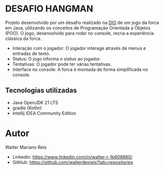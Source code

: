 # DESAFIO HANGMAN

Projeto desenvolvido por um desafio realizado na [DIO](https://www.dio.me/) de um jogo da forca em Java, utilizando os conceitos de Programação Orientada a Objetos (POO). O jogo, desenvolvido para rodar no console, recria a experiência clássica da forca.

- Interação com o jogador: O jogador interage através de menus e entradas de texto.
- Status: O jogo informa o status ao jogador.
- Tentativas: O jogador pode ter várias tentativas.
- Interface no console: A forca é montada de forma simplificada no console.
 
## Tecnologias utilizadas

- Java OpenJDK 21 LTS
- gradle (Kotlin)
- Intellij IDEA Community Edition

# Autor

Walter Mariano Reis

- Linkedin: https://www.linkedin.com/in/walter-r-1b606880/
- GitHub: https://github.com/walterdevreis?tab=repositories
